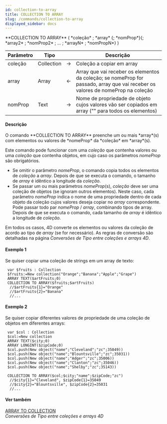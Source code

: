 ```yaml
---
id: collection-to-array
title: COLLECTION TO ARRAY
slug: /commands/collection-to-array
displayed_sidebar: docs
---
```


<!--REF #_command_.COLLECTION TO ARRAY.Syntax-->**COLLECTION TO ARRAY** ( *coleção* ; *array* {; *nomProp*}{; *array2* ; *nomProp2* ; ... ; *arrayN* ; *nomPropN*} )<!-- END REF-->
<!--REF #_command_.COLLECTION TO ARRAY.Params-->
| Parâmetro | Tipo |  | Descrição |
| --- | --- | --- | --- |
| coleção | Collection | &#8594;  | Coleção a copiar em array |
| array | Array | &#8592; | Array que vai receber os elementos da coleção; se nomeProp for passado, array que  vai receber os valores de nomeProp na coleção |
| nomProp | Text | &#8594;  | Nome de propriedade de objeto cujos valores vão ser copiados em array ("" para todos os elementos) |

<!-- END REF-->

#### Descrição 

<!--REF #_command_.COLLECTION TO ARRAY.Summary-->O comando **COLLECTION TO ARRAY** preenche um ou mais *array*(s) com elementos ou valores de *nomeProp* da *coleção* em *array*(s).<!-- END REF-->

Este comando pode funcionar com uma *coleção* que contenha valores ou uma *coleção* que contenha objetos, em cujo caso os parâmetros *nomeProp* são obrigatórios.

* Se omitir o parâmetro *nomeProp*, o comando copia todos os elementos de *coleção* a *array*. Depois de que se executa o comando, o tamanho de *array* é idêntico a longitude da *coleção*.
* Se passar um ou mais parâmetros *nomeProp*(s), *coleção* deve ser uma coleção de objetos (se ignoram outros elementos). Neste caso, cada parâmetro *nomeProp* indica o nome de uma propriedade dentro de cada objeto da coleção cujos valores deseja copiar no *array* correspondente. Pode passar todo par *nomeProp* / *array*, combinando tipos de array. Depois de que se executa o comando, cada tamanho de *array* é idêntico a longitude de *coleção*.

Em todos os casos, 4D converte os elementos ou valores da coleção de acordo ao tipo de *array* (se for necessário). As regras de conversão são detalhadas na página *Conversões de Tipo entre coleções e arrays 4D*.

#### Exemplo 1 

Se quiser copiar uma coleção de strings em um array de texto:

```4d
 var $fruits : Collection
 $fruits:=New collection("Orange";"Banana";"Apple";"Grape")
 ARRAY TEXT($artFruits;0)
 COLLECTION TO ARRAY($fruits;$artFruits)
  //$artFruits{1}="Orange"
  //$artFruits{2}="Banana"
  //...
```

#### Exemplo 2 

Se quiser copiar diferentes valores de propriedade de uma coleção de objetos em diferentes arrays:

```4d
 var $col : Collection
 $col:=New collection
 ARRAY TEXT($city;0)
 ARRAY LONGINT($zipCode;0)
 $col.push(New object("name";"Cleveland";"zc";35049))
 $col.push(New object("name";"Blountsville";"zc";35031))
 $col.push(New object("name";"Adger";"zc";35006))
 $col.push(New object("name";"Clanton";"zc";35046))
 $col.push(New object("name";"Shelby";"zc";35143))
 
 COLLECTION TO ARRAY($col;$city;"name";$zipCode;"zc")
  //$city{1}="Cleveland", $zipCode{1}=35049
  //$city{2}="Blountsville", $zipCode{2}=35031
  //...
```

#### Ver também 

[ARRAY TO COLLECTION ](array-to-collection.md)  
*Conversões de Tipo entre coleções e arrays 4D*  